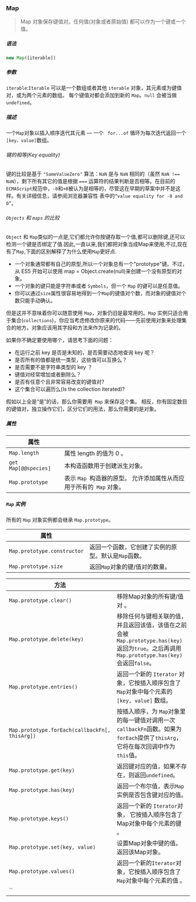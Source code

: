 ### Map
>Map 对象保存键值对。任何值(对象或者原始值) 都可以作为一个键或一个值。

##### 语法

```javaScript
new Map([iterable])
```

##### 参数

`iterable`:`Iterable` 可以是一个数组或者其他 `iterable` 对象，其元素或为键值对，或为两个元素的数组。 每个键值对都会添加到新的 `Map`。`null` 会被当做 `undefined`。

##### 描述
一个`Map`对象以插入顺序迭代其元素 — 一个 ` for...of` 循环为每次迭代返回一个`[key，value]`数组。

###### 键的相等(Key equality)
键的比较是基于 `"SameValueZero"` 算法：`NaN` 是与 `NaN` 相同的（虽然 `NaN !== NaN`），剩下所有其它的值是根据 `===` 运算符的结果判断是否相等。在目前的`ECMAScript`规范中，`-0`和`+0`被认为是相等的，尽管这在早期的草案中并不是这样。有关详细信息，请参阅浏览器兼容性 表中的`“value equality for -0 and 0”`。

###### `Objects` 和 `maps` 的比较
`Object` 和 `Map`类似的一点是,它们都允许你按键存取一个值,都可以删除键,还可以检测一个键是否绑定了值.因此,一直以来,我们都把对象当成Map来使用,不过,现在有了`Map`,下面的区别解释了为什么使用`Map`更好点.
+ 一个对象通常都有自己的原型,所以一个对象总有一个"prototype"键。不过，从 ES5 开始可以使用 map = Object.create(null)来创建一个没有原型的对象。
+ 一个对象的键只能是字符串或者 `Symbols`，但一个 `Map` 的键可以是任意值。
+ 你可以通过`size`属性很容易地得到一个`Map`的键值对个数，而对象的键值对个数只能手动确认。

但是这并不意味着你可以随意使用 `Map`，对象仍旧是最常用的。`Map` 实例只适合用于集合(`collections`)，你应当考虑修改你原来的代码——先前使用对象来处理集合的地方。对象应该用其字段和方法来作为记录的。

如果你不确定要使用哪个，请思考下面的问题：
+ 在运行之前 key 是否是未知的，是否需要动态地查询 key 呢？
+ 是否所有的值都是统一类型，这些值可以互换么？
+ 是否需要不是字符串类型的 key ？
+ 键值对经常增加或者删除么？
+ 是否有任意个且非常容易改变的键值对?
+ 这个集合可以遍历么(Is the collection iterated)?

假如以上全是“是”的话，那么你需要用` Map` 来保存这个集。 相反，你有固定数目的键值对，独立操作它们，区分它们的用法，那么你需要的是对象。

##### 属性

|属性||
|-|-|
|`Map.length`|属性 length 的值为 0 。|
|`get Map[@@species]`|本构造函数用于创建派生对象。|
|`Map.prototype`|表示 `Map `构造器的原型。 允许添加属性从而应用于所有的` Map` 对象。|

##### `Map` 实例

所有的 `Map` 对象实例都会继承 `Map.prototype`。

|属性||
|-|-|
|`Map.prototype.constructor`|返回一个函数，它创建了实例的原型。默认是`Map`函数。|
|`Map.prototype.size`|返回`Map`对象的键/值对的数量。|

|方法||
|-|-|
|`Map.prototype.clear()`|移除Map对象的所有键/值对 。|
|`Map.prototype.delete(key)`|移除任何与键相关联的值，并且返回该值，该值在之前会被`Map.prototype.has(key)`返回为`true`。之后再调用`Map.prototype.has(key)`会返回`false`。|
|`Map.prototype.entries()`|返回一个新的 `Iterator` 对象，它按插入顺序包含了`Map`对象中每个元素的 `[key, value]` 数组。|
|`Map.prototype.forEach(callbackFn[, thisArg])`|按插入顺序，为 `Map`对象里的每一键值对调用一次`callbackFn`函数。如果为`forEach`提供了`thisArg`，它将在每次回调中作为`this`值。|
|`Map.prototype.get(key)`|返回键对应的值，如果不存在，则返回`undefined`。|
|`Map.prototype.has(key)`|返回一个布尔值，表示`Map`实例是否包含键对应的值。|
|`Map.prototype.keys()`|返回一个新的 `Iterator`对象， 它按插入顺序包含了Map对象中每个元素的键 。|
|`Map.prototype.set(key, value)`|设置Map对象中键的值。返回该Map对象。|
|`Map.prototype.values()`|返回一个新的`Iterator`对象，它按插入顺序包含了`Map`对象中每个元素的值 。|
|``||















